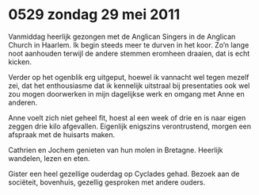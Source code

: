 # 0529 zondag 29 mei 2011
Vanmiddag heerlijk gezongen met de Anglican Singers in de Anglican Church in Haarlem. Ik begin steeds meer te durven in het koor. Zo’n lange noot aanhouden terwijl de andere stemmen eromheen draaien, dat is echt kicken.

Verder op het ogenblik erg uitgeput, hoewel ik vannacht wel tegen mezelf zei, dat het enthousiasme dat ik kennelijk uitstraal bij presentaties ook wel zou mogen doorwerken in mijn dagelijkse werk en omgang met Anne en anderen.

Anne voelt zich niet geheel fit, hoest al een week of drie en is naar eigen zeggen drie kilo afgevallen. Eigenlijk enigszins verontrustend, morgen een afspraak met de huisarts maken.

Cathrien en Jochem genieten van hun molen in Bretagne. Heerlijk wandelen, lezen en eten.

Gister een heel gezellige ouderdag op Cyclades gehad. Bezoek aan de sociëteit, bovenhuis, gezellig gesproken met andere ouders.

